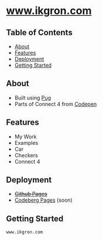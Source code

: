 # www.ikgron.com


## Table of Contents
- [About](#about)
- [Features](#features)
- [Deployment](#deployment)
- [Getting Started](#getting-started)


## About

- Built using [Pug](https://pugjs.org/api/getting-started.html)
- Parts of Connect 4 from [Codepen](https://codepen.io/r00k/pen/pvRaGq)

## Features

- My Work
- Examples
- Car
- Checkers
- Connect 4

## Deployment

- ~~[Github Pages](https://pages.github.com/)~~
- [Codeberg Pages](https://docs.codeberg.org/codeberg-pages/) (soon)

## Getting Started


```bash
www.ikgron.com
